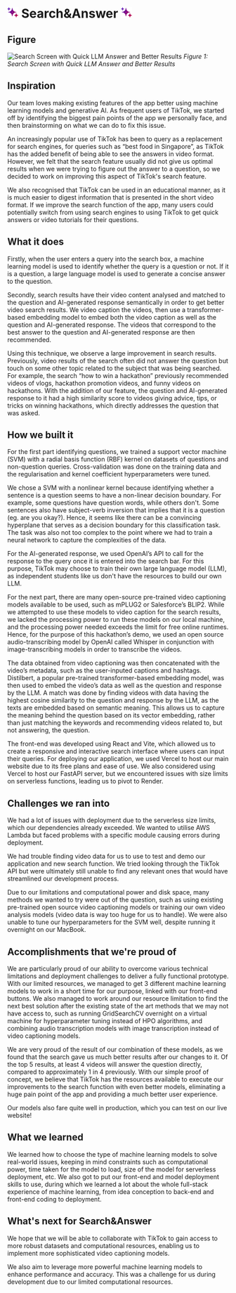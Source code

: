 # <img src="logo.png" alt="Search&Answer Logo" width="25"/> Search&Answer <img src="logo.png" alt="Search&Answer Logo" width="25"/>

## Figure
![Search Screen with Quick LLM Answer and Better Results](/assets/Tiktok_Search.png)
*Figure 1: Search Screen with Quick LLM Answer and Better Results*

## Inspiration
Our team loves making existing features of the app better using machine learning models and generative AI. As frequent users of TikTok, we started off by identifying the biggest pain points of the app we personally face, and then brainstorming on what we can do to fix this issue.

An increasingly popular use of TikTok has been to query as a replacement for search engines, for queries such as “best food in Singapore”, as TikTok has the added benefit of being able to see the answers in video format. However, we felt that the search feature usually did not give us optimal results when we were trying to figure out the answer to a question, so we decided to work on improving this aspect of TikTok's search feature.

We also recognised that TikTok can be used in an educational manner, as it is much easier to digest information that is presented in the short video format. If we improve the search function of the app, many users could potentially switch from using search engines to using TikTok to get quick answers or video tutorials for their questions.

## What it does
Firstly, when the user enters a query into the search box, a machine learning model is used to identify whether the query is a question or not. If it is a question, a large language model is used to generate a concise answer to the question.

Secondly, search results have their video content analysed and matched to the question and AI-generated response semantically in order to get better video search results. We video caption the videos, then use a transformer-based embedding model to embed both the video caption as well as the question and AI-generated response. The videos that correspond to the best answer to the question and AI-generated response are then recommended. 

Using this technique, we observe a large improvement in search results. Previously, video results of the search often did not answer the question but touch on some other topic related to the subject that was being searched. For example, the search “how to win a hackathon” previously recommended videos of vlogs, hackathon promotion videos, and funny videos on hackathons. With the addition of our feature, the question and AI-generated response to it had a high similarity score to videos giving advice, tips, or tricks on winning hackathons, which directly addresses the question that was asked.

## How we built it
For the first part identifying questions, we trained a support vector machine (SVM) with a radial basis function (RBF) kernel on datasets of questions and non-question queries. Cross-validation was done on the training data and the regularisation and kernel coefficient hyperparameters were tuned. 

We chose a SVM with a nonlinear kernel because identifying whether a sentence is a question seems to have a non-linear decision boundary. For example, some questions have question words, while others don't. Some sentences also have subject-verb inversion that implies that it is a question (eg. are you okay?). Hence, it seems like there can be a convincing hyperplane that serves as a decision boundary for this classification task. The task was also not too complex to the point where we had to train a neural network to capture the complexities of the data.

For the AI-generated response, we used OpenAI’s API to call for the response to the query once it is entered into the search bar. For this purpose, TikTok may choose to train their own large language model (LLM), as independent students like us don't have the resources to build our own LLM.

For the next part, there are many open-source pre-trained video captioning models available to be used, such as mPLUG2 or Salesforce’s BLIP2. While we attempted to use these models to video caption for the search results, we lacked the processing power to run these models on our local machine, and the processing power needed exceeds the limit for free online runtimes. Hence, for the purpose of this hackathon’s demo, we used an open source audio-transcribing model by OpenAI called Whisper in conjunction with image-transcribing models in order to transcribe the videos. 

The data obtained from video captioning was then concatenated with the video’s metadata, such as the user-inputed captions and hashtags. Distilbert, a popular pre-trained transformer-based embedding model, was then used to embed the video’s data as well as the question and response by the LLM. A match was done by finding videos with data having the highest cosine similarity to the question and response by the LLM, as the texts are embedded based on semantic meaning. This allows us to capture the meaning behind the question based on its vector embedding, rather than just matching the keywords and recommending videos related to, but not answering, the question.

The front-end was developed using React and Vite, which allowed us to create a responsive and interactive search interface where users can input their queries. 
For deploying our application, we used Vercel to host our main website due to its free plans and ease of use. We also considered using Vercel to host our FastAPI server, but we encountered issues with size limits on serverless functions, leading us to pivot to Render. 

## Challenges we ran into
We had a lot of issues with deployment due to the serverless size limits, which our dependencies already exceeded. We wanted to utilise AWS Lambda but faced problems with a specific module causing errors during deployment.

We had trouble finding video data for us to use to test and demo our application and new search function. We tried looking through the TikTok API but were ultimately still unable to find any relevant ones that would have streamlined our development process.

Due to our limitations and computational power and disk space, many methods we wanted to try were out of the question, such as using existing pre-trained open source video captioning models or training our own video analysis models (video data is way too huge for us to handle). We were also unable to tune our hyperparameters for the SVM well, despite running it overnight on our MacBook.

## Accomplishments that we're proud of
We are particularly proud of our ability to overcome various technical limitations and deployment challenges to deliver a fully functional prototype. With our limited resources, we managed to get 3 different machine learning models to work in a short time for our purpose, linked with our front-end buttons. We also managed to work around our resource limitation to find the next best solution after the existing state of the art methods that we may not have access to, such as running GridSearchCV overnight on a virtual machine for hyperparameter tuning instead of HPO algorithms, and combining audio transcription models with image transcription instead of video captioning models.

We are very proud of the result of our combination of these models, as we found that the search gave us much better results after our changes to it. Of the top 5 results, at least 4 videos will answer the question directly, compared to approximately 1 in 4 previously. With our simple proof of concept, we believe that TikTok has the resources available to execute our improvements to the search function with even better models, eliminating a huge pain point of the app and providing a much better user experience.

Our models also fare quite well in production, which you can test on our live website! 

## What we learned
We learned how to choose the type of machine learning models to solve real-world issues, keeping in mind constraints such as computational power, time taken for the model to load, size of the model for serverless deployment, etc. We also got to put our front-end and model deployment skills to use, during which we learned a lot about the whole full-stack experience of machine learning, from idea conception to   back-end and front-end coding to deployment.

## What's next for Search&Answer
We hope that we will be able to collaborate with TikTok to gain access to more robust datasets and computational resources, enabling us to implement more sophisticated video captioning models.

We also aim to leverage more powerful machine learning models to enhance performance and accuracy. This was a challenge for us during development due to our limited computational resources.
